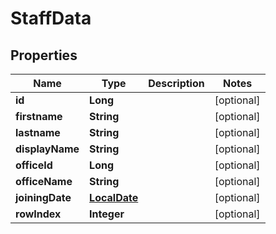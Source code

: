 

# StaffData

## Properties

Name | Type | Description | Notes
------------ | ------------- | ------------- | -------------
**id** | **Long** |  |  [optional]
**firstname** | **String** |  |  [optional]
**lastname** | **String** |  |  [optional]
**displayName** | **String** |  |  [optional]
**officeId** | **Long** |  |  [optional]
**officeName** | **String** |  |  [optional]
**joiningDate** | [**LocalDate**](LocalDate.md) |  |  [optional]
**rowIndex** | **Integer** |  |  [optional]



